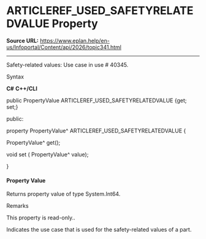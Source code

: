 # ARTICLEREF_USED_SAFETYRELATEDVALUE Property

**Source URL:** https://www.eplan.help/en-us/Infoportal/Content/api/2026/topic341.html

---

Safety-related values: Use case in use # 40345.

Syntax

**C#**
**C++/CLI**


public PropertyValue ARTICLEREF_USED_SAFETYRELATEDVALUE {get; set;}

public:

property PropertyValue^ ARTICLEREF_USED_SAFETYRELATEDVALUE {

   PropertyValue^ get();

   void set (    PropertyValue^ value);

}


#### Property Value

Returns property value of type System.Int64.

Remarks

This property is read-only..

Indicates the use case that is used for the safety-related values of a part.
